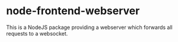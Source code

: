 # node-frontend-webserver
This is a NodeJS package providing a webserver which forwards all requests to a websocket.

